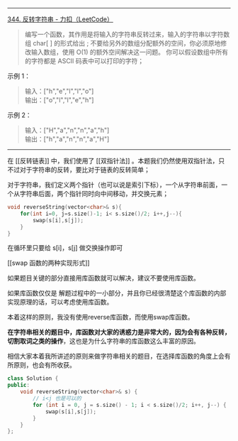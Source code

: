 ***

[344. 反转字符串 - 力扣（LeetCode）](https://leetcode.cn/problems/reverse-string/description/)

> 编写一个函数，其作用是将输入的字符串反转过来，输入的字符串以字符数组 char[ ] 的形式给出 ;
> 不要给另外的数组分配额外的空间，你必须原地修改输入数组，使用 O(1) 的额外空间解决这一问题。
> 你可以假设数组中所有的字符都是 ASCII 码表中可以打印的字符；

示例 1：  

>输入：["h","e","l","l","o"]  
>输出：["o","l","l","e","h"]

示例 2：  

> 输入：["H","a","n","n","a","h"]  
> 输出：["h","a","n","n","a","H"]


---

在 [[反转链表]] 中，我们使用了 [[双指针法]] 。本题我们仍然使用双指针法，只不过对于字符串的反转，要比对于链表的反转简单；

对于字符串，我们定义两个指针（也可以说是索引下标），一个从字符串前面，一个从字符串后面，两个指针同时向中间移动，并交换元素；

```cpp
void reverseString(vector<char>& s){
	for(int i=0, j=s.size()-1; i< s.size()/2; i++,j--){
		swap(s[i],s[j]);
	}
}
```

在循环里只要给 s[i]，s[j] 做交换操作即可

[[swap 函数的两种实现形式]]

如果题目关键的部分直接用库函数就可以解决，建议不要使用库函数。

如果库函数仅仅是 解题过程中的一小部分，并且你已经很清楚这个库函数的内部实现原理的话，可以考虑使用库函数。

本着这样的原则，我没有使用reverse库函数，而使用swap库函数。

**在字符串相关的题目中，库函数对大家的诱惑力是非常大的，因为会有各种反转，切割取词之类的操作**，这也是为什么字符串的库函数这么丰富的原因。

相信大家本着我所讲述的原则来做字符串相关的题目，在选择库函数的角度上会有所原则，也会有所收获。

```cpp
class Solution {
public:
    void reverseString(vector<char>& s) {
	    // i<j 也是可以的
        for (int i = 0, j = s.size() - 1; i < s.size()/2; i++, j--) {
            swap(s[i],s[j]);
        }
    }
};
```

